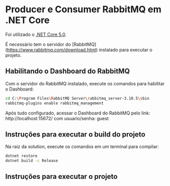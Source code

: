 # Producer e Consumer RabbitMQ em .NET Core

Foi utilizado o [.NET Core 5.0](https://www.microsoft.com/net/download).

É necessário tem o servidor do [RabbitMQ] (https://www.rabbitmq.com/download.html) instalado para executar o projeto.

## Habilitando o Dashboard do RabbitMQ

Com o servidor do RabbitMQ instalado, execute os comandos para habilitar o Dashboard:

```sh
cd C:\Program Files\RabbitMQ Server\rabbitmq_server-3.10.5\sbin
rabbitmq-plugins enable rabbitmq_management
```

Após tudo configurado, acessar o Dashboard do RabbitMQ pelo link: http://localhost:15672/ com usuario/senha: guest

## Instruções para executar o build do projeto

Na raiz da solution, execute os comandos em um terminal para compilar:

```sh
dotnet restore
dotnet build -c Release
```

## Instruções para executar o projeto
